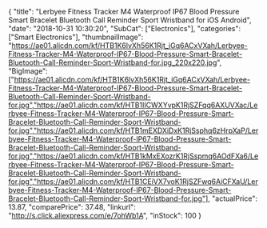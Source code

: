 {
	"title": "Lerbyee Fitness Tracker M4 Waterproof IP67 Blood Pressure Smart Bracelet Bluetooth Call Reminder Sport Wristband for iOS Android",
	"date": "2018-10-31 10:30:20",
	"SubCat": ["Electronics"],
	"categories": ["Smart Electronics"],
	"thumbnailImage": "https://ae01.alicdn.com/kf/HTB1K6lvXh56K1Rjt_iGq6ACxVXah/Lerbyee-Fitness-Tracker-M4-Waterproof-IP67-Blood-Pressure-Smart-Bracelet-Bluetooth-Call-Reminder-Sport-Wristband-for.jpg_220x220.jpg",
	"BigImage": ["https://ae01.alicdn.com/kf/HTB1K6lvXh56K1Rjt_iGq6ACxVXah/Lerbyee-Fitness-Tracker-M4-Waterproof-IP67-Blood-Pressure-Smart-Bracelet-Bluetooth-Call-Reminder-Sport-Wristband-for.jpg","https://ae01.alicdn.com/kf/HTB1IICWXYvpK1RjSZFqq6AXUVXac/Lerbyee-Fitness-Tracker-M4-Waterproof-IP67-Blood-Pressure-Smart-Bracelet-Bluetooth-Call-Reminder-Sport-Wristband-for.jpg","https://ae01.alicdn.com/kf/HTB1mEXDXiDxK1RjSsphq6zHrpXaP/Lerbyee-Fitness-Tracker-M4-Waterproof-IP67-Blood-Pressure-Smart-Bracelet-Bluetooth-Call-Reminder-Sport-Wristband-for.jpg","https://ae01.alicdn.com/kf/HTB1kMxEXozrK1RjSspmq6AOdFXa6/Lerbyee-Fitness-Tracker-M4-Waterproof-IP67-Blood-Pressure-Smart-Bracelet-Bluetooth-Call-Reminder-Sport-Wristband-for.jpg","https://ae01.alicdn.com/kf/HTB1CEiVX7voK1RjSZFwq6AiCFXaU/Lerbyee-Fitness-Tracker-M4-Waterproof-IP67-Blood-Pressure-Smart-Bracelet-Bluetooth-Call-Reminder-Sport-Wristband-for.jpg"],
	"actualPrice": 13.87,
	"comparePrice": 37.48,
	"linkurl": "http://s.click.aliexpress.com/e/7ohWb1A",
	"inStock": 100
}
